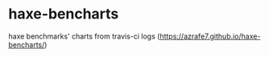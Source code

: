 # haxe-bencharts
haxe benchmarks' charts from travis-ci logs (https://azrafe7.github.io/haxe-bencharts/)
